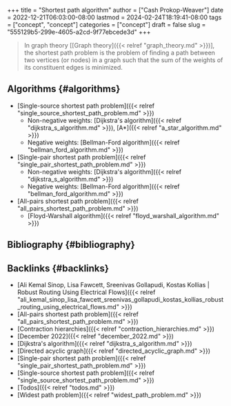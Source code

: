 +++
title = "Shortest path algorithm"
author = ["Cash Prokop-Weaver"]
date = 2022-12-21T06:03:00-08:00
lastmod = 2024-02-24T18:19:41-08:00
tags = ["concept", "concept"]
categories = ["concept"]
draft = false
slug = "555129b5-299e-4605-a2cd-9f77ebcede3d"
+++

> In graph theory [[Graph theory]({{< relref "graph_theory.md" >}})], the shortest path problem is the problem of finding a path between two vertices (or nodes) in a graph such that the sum of the weights of its constituent edges is minimized.


## Algorithms {#algorithms}

-   [Single-source shortest path problem]({{< relref "single_source_shortest_path_problem.md" >}})
    -   Non-negative weights: [Dijkstra's algorithm]({{< relref "dijkstra_s_algorithm.md" >}}), [A\*]({{< relref "a_star_algorithm.md" >}})
    -   Negative weights: [Bellman-Ford algorithm]({{< relref "bellman_ford_algorithm.md" >}})
-   [Single-pair shortest path problem]({{< relref "single_pair_shortest_path_problem.md" >}})
    -   Non-negative weights: [Dijkstra's algorithm]({{< relref "dijkstra_s_algorithm.md" >}})
    -   Negative weights: [Bellman-Ford algorithm]({{< relref "bellman_ford_algorithm.md" >}})
-   [All-pairs shortest path problem]({{< relref "all_pairs_shortest_path_problem.md" >}})
    -   [Floyd-Warshall algorithm]({{< relref "floyd_warshall_algorithm.md" >}})


## Bibliography {#bibliography}

<style>.csl-entry{text-indent: -1.5em; margin-left: 1.5em;}</style><div class="csl-bib-body">
</div>


## Backlinks {#backlinks}

-   [Ali Kemal Sinop, Lisa Fawcett, Sreenivas Gollapudi, Kostas Kollias | Robust Routing Using Electrical Flows]({{< relref "ali_kemal_sinop_lisa_fawcett_sreenivas_gollapudi_kostas_kollias_robust_routing_using_electrical_flows.md" >}})
-   [All-pairs shortest path problem]({{< relref "all_pairs_shortest_path_problem.md" >}})
-   [Contraction hierarchies]({{< relref "contraction_hierarchies.md" >}})
-   [December 2022]({{< relref "december_2022.md" >}})
-   [Dijkstra's algorithm]({{< relref "dijkstra_s_algorithm.md" >}})
-   [Directed acyclic graph]({{< relref "directed_acyclic_graph.md" >}})
-   [Single-pair shortest path problem]({{< relref "single_pair_shortest_path_problem.md" >}})
-   [Single-source shortest path problem]({{< relref "single_source_shortest_path_problem.md" >}})
-   [Todos]({{< relref "todos.md" >}})
-   [Widest path problem]({{< relref "widest_path_problem.md" >}})

